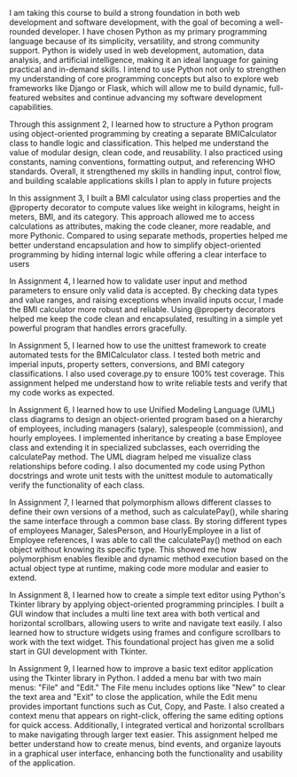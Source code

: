 I am taking this course to build a strong foundation in both web development and software development, with the goal of becoming a well-rounded developer. 
I have chosen Python as my primary programming language because of its simplicity, versatility, and strong community support. 
Python is widely used in web development, automation, data analysis, and artificial intelligence, making it an ideal language for gaining practical and in-demand skills. 
I intend to use Python not only to strengthen my understanding of core programming concepts but also to explore web frameworks like Django or Flask,
which will allow me to build dynamic, full-featured websites and continue advancing my software development capabilities.

Through this assignment 2, I learned how to structure a Python program using object-oriented programming by creating a separate BMICalculator class to handle logic and classification. This helped me understand the value of modular design, clean code, and reusability. I also practiced using constants, naming conventions, formatting output, and referencing WHO standards. Overall, it strengthened my skills in handling input, control flow, and building scalable applications skills I plan to apply in future projects

In this assignment 3, I built a BMI calculator using class properties and the @property decorator to compute values like weight in kilograms, height in meters, BMI, and its category. This approach allowed me to access calculations as attributes, making the code cleaner, more readable, and more Pythonic. Compared to using separate methods, properties helped me better understand encapsulation and how to simplify object-oriented programming by hiding internal logic while offering a clear interface to users

In Assignment 4, I learned how to validate user input and method parameters to ensure only valid data is accepted. By checking data types and value ranges, and raising exceptions when invalid inputs occur, I made the BMI calculator more robust and reliable. Using @property decorators helped me keep the code clean and encapsulated, resulting in a simple yet powerful program that handles errors gracefully.

In Assignment 5, I learned how to use the unittest framework to create automated tests for the BMICalculator class. I tested both metric and imperial inputs, property setters, conversions, and BMI category classifications. I also used coverage.py to ensure 100% test coverage. This assignment helped me understand how to write reliable tests and verify that my code works as expected.

In Assignment 6, I learned how to use Unified Modeling Language (UML) class diagrams to design an object-oriented program based on a hierarchy of employees, including managers (salary), salespeople (commission), and hourly employees. I implemented inheritance by creating a base Employee class and extending it in specialized subclasses, each overriding the calculatePay method. The UML diagram helped me visualize class relationships before coding. I also documented my code using Python docstrings and wrote unit tests with the unittest module to automatically verify the functionality of each class.

In Assignment 7, I learned that polymorphism allows different classes to define their own versions of a method, such as calculatePay(), while sharing the same interface through a common base class. By storing different types of employees Manager, SalesPerson, and HourlyEmployee in a list of Employee references, I was able to call the calculatePay() method on each object without knowing its specific type. This showed me how polymorphism enables flexible and dynamic method execution based on the actual object type at runtime, making code more modular and easier to extend.

In Assignment 8, I learned how to create a simple text editor using Python's Tkinter library by applying object-oriented programming principles. I built a GUI window that includes a multi line text area with both vertical and horizontal scrollbars, allowing users to write and navigate text easily. I also learned how to structure widgets using frames and configure scrollbars to work with the text widget. This foundational project has given me a solid start in GUI development with Tkinter.

In Assignment 9, I learned how to improve a basic text editor application using the Tkinter library in Python. I added a menu bar with two main menus: "File" and "Edit." The File menu includes options like "New" to clear the text area and "Exit" to close the application, while the Edit menu provides important functions such as Cut, Copy, and Paste. I also created a context menu that appears on right-click, offering the same editing options for quick access. Additionally, I integrated vertical and horizontal scrollbars to make navigating through larger text easier. This assignment helped me better understand how to create menus, bind events, and organize layouts in a graphical user interface, enhancing both the functionality and usability of the application.
